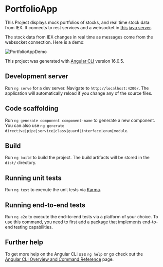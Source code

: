 # PortfolioApp

This Project displays mock portfolios of stocks, and real time stock data from IEX. It connects to rest services and a websocket in [this java server](https://github.com/andrepimenta10/PortfolioApp). 

The stock data from IEX changes in real time as messages come from the websocket connection. Here is a demo:

![PortfolioAppDemo](https://github.com/andrepimenta10/portfolio-app/assets/11896538/02134337-2da0-4a72-a9b9-dab07492b379)


This project was generated with [Angular CLI](https://github.com/angular/angular-cli) version 16.0.5.

## Development server

Run `ng serve` for a dev server. Navigate to `http://localhost:4200/`. The application will automatically reload if you change any of the source files.

## Code scaffolding

Run `ng generate component component-name` to generate a new component. You can also use `ng generate directive|pipe|service|class|guard|interface|enum|module`.

## Build

Run `ng build` to build the project. The build artifacts will be stored in the `dist/` directory.

## Running unit tests

Run `ng test` to execute the unit tests via [Karma](https://karma-runner.github.io).

## Running end-to-end tests

Run `ng e2e` to execute the end-to-end tests via a platform of your choice. To use this command, you need to first add a package that implements end-to-end testing capabilities.

## Further help

To get more help on the Angular CLI use `ng help` or go check out the [Angular CLI Overview and Command Reference](https://angular.io/cli) page.
